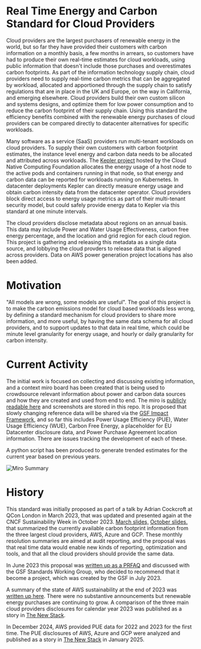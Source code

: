 # Real Time Energy and Carbon Standard for Cloud Providers

Cloud providers are the largest purchasers of renewable energy in the world, but so far they have provided their customers with carbon information on a monthly basis, a few months in arrears, so customers have had to produce their own real-time estimates for cloud workloads, using public information that doesn't include those purchases and overestimates carbon footprints. As part of the information technology supply chain, cloud providers need to supply real-time carbon metrics that can be aggregated by workload, allocated and apportioned through the supply chain to satisfy regulations that are in place in the UK and Europe, on the way in California, and emerging elsewhere. Cloud providers build their own custom silicon and systems designs, and optimize them for low power consumption and to reduce the carbon footprint of their supply chain. Using this standard the efficiency benefits combined with the renewable energy purchases of cloud providers can be compared directly to datacenter alternatives for specific workloads.

Many software as a service (SaaS) providers run multi-tenant workloads on cloud providers. To supply their own customers with carbon footprint estimates, the instance level energy and carbon data needs to be allocated and attributed across workloads. The [Kepler project](https://github.com/sustainable-computing-io/kepler) hosted by the Cloud Native Computing Foundation allocates the energy usage of a host node to the active pods and containers running in that node, so that energy and carbon data can be reported for workloads running on Kubernetes. In datacenter deployments Kepler can directly measure energy usage and obtain carbon intensity data from the datacenter operator. Cloud providers block direct access to energy usage metrics as part of their multi-tenant security model, but could safely provide energy data to Kepler via this standard at one minute intervals.

The cloud providers disclose metadata about regions on an annual basis. This data may include Power and Water Usage Effectiveness, carbon free energy percentage, and the location and grid region for each cloud region. This project is gathering and releasing this metadata as a single data source, and lobbying the cloud provders to release data that is aligned across providers. Data on AWS power generation project locations has also been added.

# Motivation
"All models are wrong, some models are useful". The goal of this project is to make the carbon emissions model for cloud based workloads less wrong, by defining a standard mechanism for cloud providers to share more information, and more useful, by having the same data schema for all cloud providers, and to support updates to that data in real time, which could be minute level granularity for energy usage, and hourly or daily granularity for carbon intensity.

# Current Activity
The initial work is focused on collecting and discussing existing information, and a context miro board has been created that is being used to crowdsource relevant information about power and carbon data sources and how they are created and used from end to end. The miro is [publicly readable here](https://miro.com/app/board/uXjVM1o59N4=/?share_link_id=388311040102) and screenshots are stored in this repo. It is proposed that slowly changing reference data will be shared via the [GSF Impact Framework](https://github.com/Green-Software-Foundation/if), and so far this includes Power Usage Efficiency (PUE), Water Usage Efficiency (WUE), Carbon Free Energy, a placeholder for EU Datacenter disclosure data, and Power Purchase Agreement location information. There are issues tracking the development of each of these.

A python script has been produced to generate trended estimates for the current year based on previous years.

![Miro Summary](./sup_file/rtc-miro-2024-07-01.png)

# History
This standard was initially proposed as part of a talk by Adrian Cockcroft at QCon London in March 2023, that was updated and presented again at the CNCF Sustainability Week in October 2023. [March slides,](https://github.com/adrianco/slides/blob/master/Cloud%20DevSusOps%20London.pdf) [October slides.](https://github.com/adrianco/slides/blob/master/Cloud%20DevSusOps%20Oct23.pdf) that summarized the currently available carbon footprint information from the three largest cloud providers, AWS, Azure and GCP. These monthly resolution summaries are aimed at audit reporting, and the proposal was that real time data would enable new kinds of reporting, optimization and tools, and that all the cloud providers should provide the same data.

In June 2023 this proposal was [written up as a PRFAQ](https://github.com/Green-Software-Foundation/real-time-cloud/blob/main/PRFAQ%20for%20RealTimeCarbonMetrics.md) and discussed with the GSF Standards Working Group, who decided to recommend that it become a project, which was created by the GSF in July 2023.

A summary of the state of AWS sustainability at the end of 2023 was [written up here](https://adrianco.medium.com/sustainability-talks-and-updates-from-aws-re-invent-2023-969100c46a6a). There were no substantive announcements but renewable energy purchases are continuing to grow. A comparison of the three main cloud providers disclosures for calendar year 2023 was published as a story in [The New Stack](https://thenewstack.io/sustainability-how-did-amazon-azure-google-perform-in-2023/).

In December 2024, AWS provided PUE data for 2022 and 2023 for the first time. The PUE disclosures of AWS, Azure and GCP were analyzed and published as a story in [The New Stack](https://thenewstack.io/cloud-pue-comparing-aws-azure-and-gcp-global-regions/) in January 2025.

